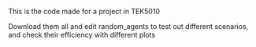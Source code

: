 This is the code made for a project in TEK5010

Download them all and edit random_agents to test out different scenarios,  
and check their efficiency with different plots
